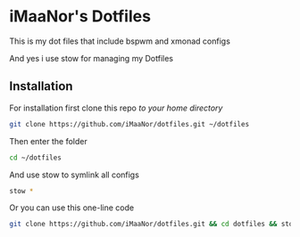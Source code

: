 # iMaaNor's Dotfiles

This is my dot files that include bspwm and xmonad configs  

And yes i use stow for managing my Dotfiles  

## Installation  
For installation first clone this repo *to your home directory*

```bash
git clone https://github.com/iMaaNor/dotfiles.git ~/dotfiles
```  

Then enter the folder

```bash
cd ~/dotfiles
```  
And use stow to symlink all configs

```bash
stow *
```

Or you can use this one-line code

```bash
git clone https://github.com/iMaaNor/dotfiles.git && cd dotfiles && stow * 
```  
